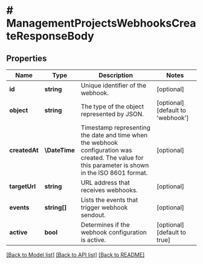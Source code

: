 # # ManagementProjectsWebhooksCreateResponseBody

## Properties

Name | Type | Description | Notes
------------ | ------------- | ------------- | -------------
**id** | **string** | Unique identifier of the webhook. | [optional]
**object** | **string** | The type of the object represented by JSON. | [optional] [default to 'webhook']
**createdAt** | **\DateTime** | Timestamp representing the date and time when the webhook configuration was created. The value for this parameter is shown in the ISO 8601 format. | [optional]
**targetUrl** | **string** | URL address that receives webhooks. | [optional]
**events** | **string[]** | Lists the events that trigger webhook sendout. | [optional]
**active** | **bool** | Determines if the webhook configuration is active. | [optional] [default to true]

[[Back to Model list]](../../README.md#models) [[Back to API list]](../../README.md#endpoints) [[Back to README]](../../README.md)
